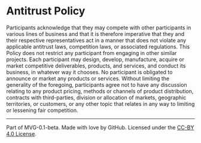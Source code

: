 # Antitrust Policy

Participants acknowledge that they may compete with other participants in various lines of business and that it is therefore imperative that they and their respective representatives act in a manner that does not violate any applicable antitrust laws, competition laws, or associated regulations.
This Policy does not restrict any participant from engaging in other similar projects.
Each participant may design, develop, manufacture, acquire or market competitive deliverables, products, and services, and conduct its business, in whatever way it chooses.
No participant is obligated to announce or market any products or services.
Without limiting the generality of the foregoing, participants agree not to have any discussion relating to any product pricing, methods or channels of product distribution, contracts with third-parties, division or allocation of markets, geographic territories, or customers, or any other topic that relates in any way to limiting or lessening fair competition.

---
Part of MVG-0.1-beta.
Made with love by GitHub. Licensed under the [CC-BY 4.0 License](https://creativecommons.org/licenses/by-sa/4.0/).

